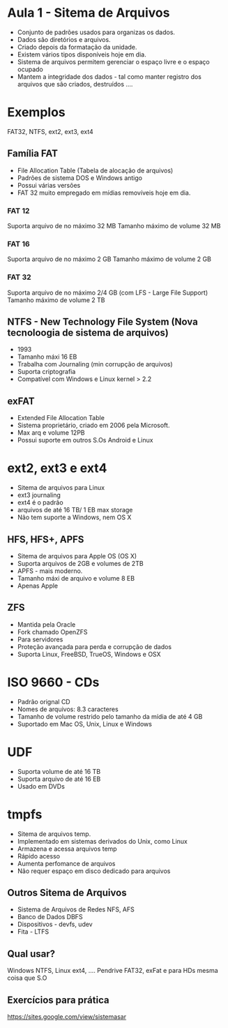 # Aula 1 - Sitema de Arquivos

* Conjunto de padrões usados para organizas os dados.
* Dados são diretórios e arquivos.
* Criado depois da formatação da unidade.
* Existem vários tipos disponíveis hoje em dia.
* Sistema de arquivos permitem gerenciar o espaço livre e o espaço ocupado
* Mantem a integridade dos dados - tal como manter registro dos arquivos que
são criados, destruídos ....


# Exemplos

FAT32, NTFS, ext2, ext3, ext4

## Família FAT

* File Allocation Table (Tabela de alocação de arquivos)
* Padrões de sistema DOS e Windows antigo
* Possui várias versões
* FAT 32 muito empregado em mídias removíveis hoje em dia.

### FAT 12

Suporta arquivo de no máximo 32 MB
Tamanho máximo de volume 32 MB

### FAT 16

Suporta arquivo de no máximo 2 GB
Tamanho máximo de volume 2 GB

### FAT 32

Suporta arquivo de no máximo 2/4 GB (com LFS - Large File  Support)
Tamanho máximo de volume 2 TB

## NTFS - New Technology File System (Nova tecnoloogia de sistema de arquivos)

* 1993
* Tamanho máxi 16 EB
* Trabalha com Journaling (min corrupção de arquivos)
* Suporta criptografia
* Compatível com Windows e Linux kernel > 2.2


## exFAT

* Extended File Allocation Table
* Sistema proprietário, criado em 2006 pela Microsoft.
* Max arq e volume 12PB
* Possui suporte em outros S.Os Android e Linux

# ext2, ext3 e ext4

* Sitema de arquivos para Linux
* ext3 journaling
* ext4 é o padrão
* arquivos de até 16 TB/ 1 EB max storage
* Não tem suporte a Windows, nem OS X

## HFS, HFS+, APFS

* Sitema de arquivos para Apple OS (OS X)
* Suporta arquivos de 2GB e volumes de 2TB
* APFS - mais moderno.
* Tamanho máxi de arquivo e volume 8 EB
* Apenas Apple

## ZFS

* Mantida pela Oracle
* Fork chamado OpenZFS
* Para servidores
* Proteção avançada para perda e corrupção de dados
* Suporta Linux, FreeBSD, TrueOS, Windows e OSX

# ISO 9660 - CDs

* Padrão orignal CD
* Nomes de arquivos: 8.3 caracteres
* Tamanho de volume restrido pelo tamanho da mídia de até 4 GB
* Suportado em Mac OS, Unix, Linux e Windows


# UDF

* Suporta volume de até 16 TB
* Suporta arquivo de até 16 EB
* Usado em DVDs


# tmpfs

* Sitema de arquivos temp. 
* Implementado em sistemas derivados do Unix, como Linux
* Armazena e acessa arquivos temp
* Rápido acesso
* Aumenta perfomance de arquivos
* Não requer espaço em disco dedicado para arquivos


## Outros Sitema de Arquivos 

* Sistema de Arquivos de Redes NFS, AFS
* Banco de Dados DBFS
* Dispositivos - devfs, udev
* Fita - LTFS

## Qual usar?
Windows NTFS, Linux ext4, .... Pendrive FAT32, exFat e para HDs mesma coisa que S.O


## Exercícios para prática

https://sites.google.com/view/sistemasar
